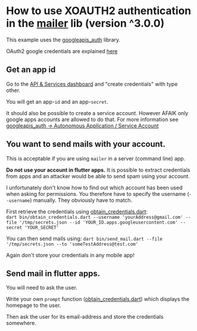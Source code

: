 # How to use XOAUTH2 authentication in the [mailer](https://github.com/kaisellgren/mailer) lib (version ^3.0.0)

This example uses the [googleapis_auth](https://github.com/dart-lang/googleapis_auth) library.

OAuth2 google credentials are explained [here](https://developers.google.com/identity/protocols/OAuth2)


## Get an app id

Go to the [API & Services dashboard](https://console.developers.google.com/apis/credentials) and
"create credentials" with type other.

You will get an app-`id` and an app-`secret`.

It should also be possible to create a service account.  However AFAIK only google apps accounts
are allowed to do that.  For more information see [googleapis_auth → Autonomous Application / Service Account](https://github.com/dart-lang/googleapis_auth)


## You want to send mails with your account.

This is acceptable if you are using `mailer` in a server (command line) app.

**Do not use your account in flutter apps.**  It is possible to extract credentials
from apps and an attacker would be able to send spam using your account.

I unfortunately don't know how to find out which account has been used when asking for permissions.
You therefore have to specify the username (`--username`) manually.  They obviously have to match.

First retrieve the credentials using [obtain_credentials.dart](obtain_credentials.dart):  
`dart bin/obtain_credentials.dart --username 'yourAddress@gmail.com' --file '/tmp/secrets.json --id 'YOUR_ID.apps.googleusercontent.com' --secret 'YOUR_SECRET'`

You can then send mails using:
`dart bin/send_mail.dart --file '/tmp/secrets.json --to 'someTestAddress@test.com'`

Again don't store your credentials in any mobile app!


## Send mail in flutter apps.

You will need to ask the user.

Write your own `prompt` function ([obtain_credentials.dart](obtain_credentials.dart)) which
displays the homepage to the user.

Then ask the user for its email-address and store the credentials somewhere.
